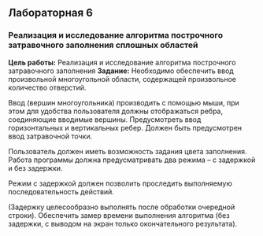 ## Лабораторная 6
### Реализация и исследование алгоритма построчного затравочного заполнения сплошных областей

**Цель работы:**
Реализация и исследование алгоритма построчного затравочного
заполнения
**Задание:**
Необходимо обеспечить ввод произвольной многоугольной области,
содержащей произвольное количество отверстий.

Ввод (вершин многоугольника) производить с помощью мыши, при этом для
удобства пользователя должны отображаться ребра, соединяющие
вводимые вершины. Предусмотреть ввод горизонтальных и вертикальных
ребер. Должен быть предусмотрен ввод затравочной точки.

Пользователь должен иметь возможность задания цвета заполнения.
Работа программы должна предусматривать два режима – с задержкой и без
задержки.

Режим с задержкой должен позволить проследить выполняемую
последовательность действий.

(Задержку целесообразно выполнять после обработки очередной строки).
Обеспечить замер времени выполнения алгоритма (без задержки, с
выводом на экран только окончательного результата).